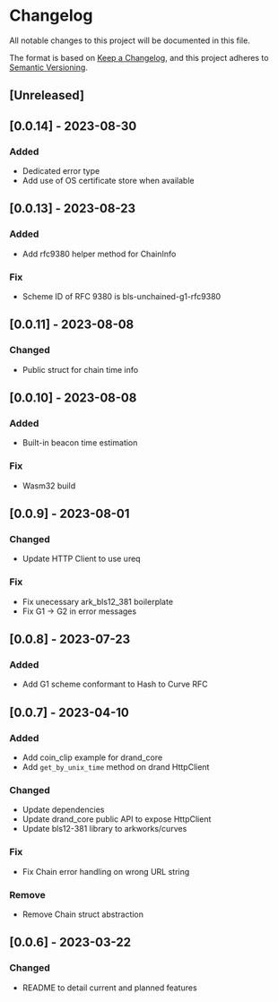 # Changelog

All notable changes to this project will be documented in this file.

The format is based on [Keep a Changelog](https://keepachangelog.com/en/1.0.0/), and this project adheres to [Semantic Versioning](https://semver.org/spec/v2.0.0.html).

## [Unreleased]

## [0.0.14] - 2023-08-30

### Added

- Dedicated error type
- Add use of OS certificate store when available

## [0.0.13] - 2023-08-23

### Added

- Add rfc9380 helper method for ChainInfo

### Fix

- Scheme ID of RFC 9380 is bls-unchained-g1-rfc9380

## [0.0.11] - 2023-08-08

### Changed

- Public struct for chain time info

## [0.0.10] - 2023-08-08

### Added

- Built-in beacon time estimation

### Fix

- Wasm32 build

## [0.0.9] - 2023-08-01

### Changed

- Update HTTP Client to use ureq

### Fix

- Fix unecessary ark_bls12_381 boilerplate
- Fix G1 -> G2 in error messages

## [0.0.8] - 2023-07-23

### Added

- Add G1 scheme conformant to Hash to Curve RFC

## [0.0.7] - 2023-04-10

### Added

- Add coin_clip example for drand_core
- Add `get_by_unix_time` method on drand HttpClient

### Changed

- Update dependencies
- Update drand_core public API to expose HttpClient
- Update bls12-381 library to arkworks/curves

### Fix

- Fix Chain error handling on wrong URL string

### Remove

- Remove Chain struct abstraction

## [0.0.6] - 2023-03-22

### Changed

- README to detail current and planned features
